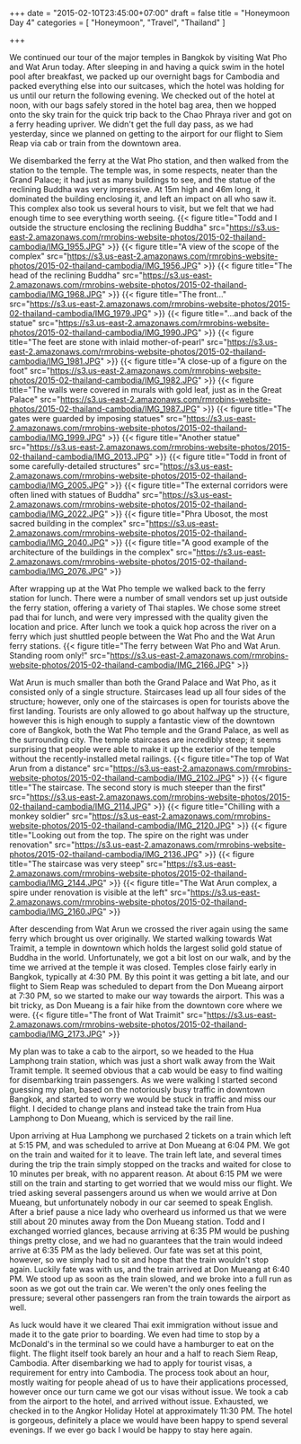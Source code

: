 +++
date = "2015-02-10T23:45:00+07:00"
draft = false
title = "Honeymoon Day 4"
categories = [ "Honeymoon", "Travel", "Thailand" ]

+++

We continued our tour of the major temples in Bangkok by visiting Wat Pho and Wat Arun today. After sleeping in and having a quick swim in the hotel pool after breakfast, we packed up our overnight bags for Cambodia and packed everything else into our suitcases, which the hotel was holding for us until our return the following evening. We checked out of the hotel at noon, with our bags safely stored in the hotel bag area, then we hopped onto the sky train for the quick trip back to the Chao Phraya river and got on a ferry heading upriver. We didn't get the full day pass, as we had yesterday, since we planned on getting to the airport for our flight to Siem Reap via cab or train from the downtown area.

We disembarked the ferry at the Wat Pho station, and then walked from the station to the temple. The temple was, in some respects, neater than the Grand Palace; it had just as many buildings to see, and the statue of the reclining Buddha was very impressive. At 15m high and 46m long, it dominated the building enclosing it, and left an impact on all who saw it. This complex also took us several hours to visit, but we felt that we had enough time to see everything worth seeing.
{{< figure title="Todd and I outside the structure enclosing the reclining Buddha" src="https://s3.us-east-2.amazonaws.com/rmrobins-website-photos/2015-02-thailand-cambodia/IMG_1955.JPG" >}}
{{< figure title="A view of the scope of the complex" src="https://s3.us-east-2.amazonaws.com/rmrobins-website-photos/2015-02-thailand-cambodia/IMG_1956.JPG" >}}
{{< figure title="The head of the reclining Buddha" src="https://s3.us-east-2.amazonaws.com/rmrobins-website-photos/2015-02-thailand-cambodia/IMG_1968.JPG" >}}
{{< figure title="The front..." src="https://s3.us-east-2.amazonaws.com/rmrobins-website-photos/2015-02-thailand-cambodia/IMG_1979.JPG" >}}
{{< figure title="...and back of the statue" src="https://s3.us-east-2.amazonaws.com/rmrobins-website-photos/2015-02-thailand-cambodia/IMG_1990.JPG" >}}
{{< figure title="The feet are stone with inlaid mother-of-pearl" src="https://s3.us-east-2.amazonaws.com/rmrobins-website-photos/2015-02-thailand-cambodia/IMG_1981.JPG" >}}
{{< figure title="A close-up of a figure on the foot" src="https://s3.us-east-2.amazonaws.com/rmrobins-website-photos/2015-02-thailand-cambodia/IMG_1982.JPG" >}}
{{< figure title="The walls were covered in murals with gold leaf, just as in the Great Palace" src="https://s3.us-east-2.amazonaws.com/rmrobins-website-photos/2015-02-thailand-cambodia/IMG_1987.JPG" >}}
{{< figure title="The gates were guarded by imposing statues" src="https://s3.us-east-2.amazonaws.com/rmrobins-website-photos/2015-02-thailand-cambodia/IMG_1999.JPG" >}}
{{< figure title="Another statue" src="https://s3.us-east-2.amazonaws.com/rmrobins-website-photos/2015-02-thailand-cambodia/IMG_2013.JPG" >}}
{{< figure title="Todd in front of some carefully-detailed structures" src="https://s3.us-east-2.amazonaws.com/rmrobins-website-photos/2015-02-thailand-cambodia/IMG_2005.JPG" >}}
{{< figure title="The external corridors were often lined with statues of Buddha" src="https://s3.us-east-2.amazonaws.com/rmrobins-website-photos/2015-02-thailand-cambodia/IMG_2022.JPG" >}}
{{< figure title="Phra Ubosot, the most sacred building in the complex" src="https://s3.us-east-2.amazonaws.com/rmrobins-website-photos/2015-02-thailand-cambodia/IMG_2040.JPG" >}}
{{< figure title="A good example of the architecture of the buildings in the complex" src="https://s3.us-east-2.amazonaws.com/rmrobins-website-photos/2015-02-thailand-cambodia/IMG_2076.JPG" >}}

After wrapping up at the Wat Pho temple we walked back to the ferry station for lunch. There were a number of small vendors set up just outside the ferry station, offering a variety of Thai staples. We chose some street pad thai for lunch, and were very impressed with the quality given the location and price. After lunch we took a quick hop across the river on a ferry which just shuttled people between the Wat Pho and the Wat Arun ferry stations.
{{< figure title="The ferry between Wat Pho and Wat Arun. Standing room only!" src="https://s3.us-east-2.amazonaws.com/rmrobins-website-photos/2015-02-thailand-cambodia/IMG_2166.JPG" >}}

Wat Arun is much smaller than both the Grand Palace and Wat Pho, as it consisted only of a single structure. Staircases lead up all four sides of the structure; however, only one of the staircases is open for tourists above the first landing. Tourists are only allowed to go about halfway up the structure, however this is high enough to supply a fantastic view of the downtown core of Bangkok, both the Wat Pho temple and the Grand Palace, as well as the surrounding city. The temple staircases are incredibly steep; it seems surprising that people were able to make it up the exterior of the temple without the recently-installed metal railings.
{{< figure title="The top of Wat Arun from a distance" src="https://s3.us-east-2.amazonaws.com/rmrobins-website-photos/2015-02-thailand-cambodia/IMG_2102.JPG" >}}
{{< figure title="The staircase. The second story is much steeper than the first" src="https://s3.us-east-2.amazonaws.com/rmrobins-website-photos/2015-02-thailand-cambodia/IMG_2114.JPG" >}}
{{< figure title="Chilling with a monkey soldier" src="https://s3.us-east-2.amazonaws.com/rmrobins-website-photos/2015-02-thailand-cambodia/IMG_2120.JPG" >}}
{{< figure title="Looking out from the top. The spire on the right was under renovation" src="https://s3.us-east-2.amazonaws.com/rmrobins-website-photos/2015-02-thailand-cambodia/IMG_2136.JPG" >}}
{{< figure title="The staircase was very steep" src="https://s3.us-east-2.amazonaws.com/rmrobins-website-photos/2015-02-thailand-cambodia/IMG_2144.JPG" >}}
{{< figure title="The Wat Arun complex, a spire under renovation is visible at the left" src="https://s3.us-east-2.amazonaws.com/rmrobins-website-photos/2015-02-thailand-cambodia/IMG_2160.JPG" >}}

After descending from Wat Arun we crossed the river again using the same ferry which brought us over originally. We started walking towards Wat Traimit, a temple in downtown which holds the largest solid gold statue of Buddha in the world. Unfortunately, we got a bit lost on our walk, and by the time we arrived at the temple it was closed. Temples close fairly early in Bangkok, typically at 4:30 PM. By this point it was getting a bit late, and our flight to Siem Reap was scheduled to depart from the Don Mueang airport at 7:30 PM, so we started to make our way towards the airport. This was a bit tricky, as Don Mueang is a fair hike from the downtown core where we were.
{{< figure title="The front of Wat Traimit" src="https://s3.us-east-2.amazonaws.com/rmrobins-website-photos/2015-02-thailand-cambodia/IMG_2173.JPG" >}}

My plan was to take a cab to the airport, so we headed to the Hua Lamphong train station, which was just a short walk away from the Wait Tramit temple. It seemed obvious that a cab would be easy to find waiting for disembarking train passengers. As we were walking I started second guessing my plan, based on the notoriously busy traffic in downtown Bangkok, and started to worry we would be stuck in traffic and miss our flight. I decided to change plans and instead take the train from Hua Lamphong to Don Mueang, which is serviced by the rail line.

Upon arriving at Hua Lamphong we purchased 2 tickets on a train which left at 5:15 PM, and was scheduled to arrive at Don Mueang at 6:04 PM. We got on the train and waited for it to leave. The train left late, and several times during the trip the train simply stopped on the tracks and waited for close to 10 minutes per break, with no apparent reason. At about 6:15 PM we were still on the train and starting to get worried that we would miss our flight. We tried asking several passengers around us when we would arrive at Don Mueang, but unfortunately nobody in our car seemed to speak English. After a brief pause a nice lady who overheard us informed us that we were still about 20 minutes away from the Don Mueang station. Todd and I exchanged worried glances, because arriving at 6:35 PM would be pushing things pretty close, and we had no guarantees that the train would indeed arrive at 6:35 PM as the lady believed. Our fate was set at this point, however, so we simply had to sit and hope that the train wouldn't stop again. Luckily fate was with us, and the train arrived at Don Mueang at 6:40 PM. We stood up as soon as the train slowed, and we broke into a full run as soon as we got out the train car. We weren't the only ones feeling the pressure; several other passengers ran from the train towards the airport as well.

As luck would have it we cleared Thai exit immigration without issue and made it to the gate prior to boarding. We even had time to stop by a McDonald's in the terminal so we could have a hamburger to eat on the flight. The flight itself took barely an hour and a half to reach Siem Reap, Cambodia. After disembarking we had to apply for tourist visas, a requirement for entry into Cambodia. The process took about an hour, mostly waiting for people ahead of us to have their applications processed, however once our turn came we got our visas without issue. We took a cab from the airport to the hotel, and arrived without issue. Exhausted, we checked in to the Angkor Holiday Hotel at approximately 11:30 PM. The hotel is gorgeous, definitely a place we would have been happy to spend several evenings. If we ever go back I would be happy to stay here again.

